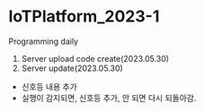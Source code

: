 # IoTPlatform_2023-1

Programming daily

1. Server upload code create(2023.05.30)
2. Server update(2023.05.30) 
- 신호등 내용 추가
- 실행이 감지되면, 신호등 추가, 안 되면 다시 되돌아감.
